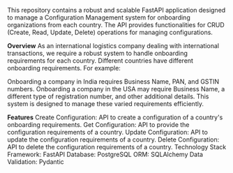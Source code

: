 This repository contains a robust and scalable FastAPI application designed to manage a Configuration Management system for onboarding organizations from each country. The API provides functionalities for CRUD (Create, Read, Update, Delete) operations for managing configurations.

**Overview**
As an international logistics company dealing with international transactions, we require a robust system to handle onboarding requirements for each country. Different countries have different onboarding requirements. For example:

Onboarding a company in India requires Business Name, PAN, and GSTIN numbers.
Onboarding a company in the USA may require Business Name, a different type of registration number, and other additional details.
This system is designed to manage these varied requirements efficiently.

**Features**
Create Configuration: API to create a configuration of a country's onboarding requirements.
Get Configuration: API to provide the configuration requirements of a country.
Update Configuration: API to update the configuration requirements of a country.
Delete Configuration: API to delete the configuration requirements of a country.
Technology Stack
Framework: FastAPI
Database: PostgreSQL
ORM: SQLAlchemy
Data Validation: Pydantic

